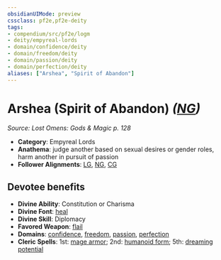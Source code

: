 ```yaml
---
obsidianUIMode: preview
cssclass: pf2e,pf2e-deity
tags:
- compendium/src/pf2e/logm
- deity/empyreal-lords
- domain/confidence/deity
- domain/freedom/deity
- domain/passion/deity
- domain/perfection/deity
aliases: ["Arshea", "Spirit of Abandon"]
---
```

# Arshea (Spirit of Abandon) *([NG](../../../rules/traits/neutral-good-b1.md))*  
*Source: Lost Omens: Gods & Magic p. 128*  

- **Category**: Empyreal Lords
- **Anathema**: judge another based on sexual desires or gender roles, harm another in pursuit of passion
- **Follower Alignments**: [LG](../../../rules/traits/lawful-goo-b1.md), [NG](../../../rules/traits/neutral-good-b1.md), [CG](../../../rules/traits/chaotic-good-b1.md)

## Devotee benefits

- **Divine Ability**: Constitution or Charisma
- **Divine Font**: [heal](../../spells/heal.md)
- **Divine Skill**: Diplomacy
- **Favored Weapon**: [flail](../../equipment/items/flail.md)
- **Domains**: [confidence](../domains.md#Confidence), [freedom](../domains.md#Freedom), [passion](../domains.md#Passion), [perfection](../domains.md#Perfection)
- **Cleric Spells**: 1st: [mage armor](../../spells/mage-armor.md); 2nd: [humanoid form](../../spells/humanoid-form.md); 5th: [dreaming potential](../../spells/dreaming-potential.md)